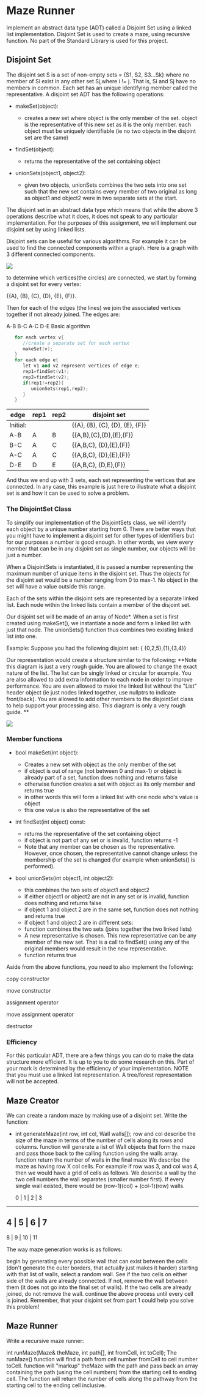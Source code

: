 # Maze Runner

Implement an abstract data type (ADT) called a Disjoint Set using a linked list implementation. Disjoint Set is used to create a maze, using recursive function. No part of the Standard Library is used for this project.

## Disjoint Set

The disjoint set S is a set of non-empty sets = {S1, S2, S3...Sk} where no member of Si exist in any other set Sj,where i != j. That is, Si and Sj have no members in common. Each set has an unique identifying member called the representative. A disjoint set ADT has the following operations:

- makeSet(object):
  - creates a new set where object is the only member of the set. object is the representative of this new set as it is the only member. each object must be uniquely identifiable (ie no two objects in the disjoint set are the same)

- findSet(object):
  - returns the representative of the set containing object

- unionSets(object1, object2):
  - given two objects, unionSets combines the two sets into one set such that the new set contains every member of two original as long as object1 and object2 were in two separate sets at the start.

The disjoint set in an abstract data type which means that while the above 3 operations describe what it does, it does not speak to any particular implementation. For the purposes of this assignment, we will implement our disjoint set by using linked lists.

Disjoint sets can be useful for various algorithms. For example it can be used to find the connected components within a graph. Here is a graph with 3 different connected components.

![](pic1.png)

to determine which vertices(the circles) are connected, we start by forming a disjoint set for every vertex:

{{A}, {B}, {C}, {D}, {E}, {F}}.

Then for each of the edges (the lines) we join the associated vertices together if not already joined. The edges are:

A-B
B-C
A-C
D-E
Basic algorithm

```c++
   for each vertex v{
      //create a separate set for each vertex
      makeSet(v);
   }
   for each edge e{
      let v1 and v2 represent vertices of edge e;
      rep1=findSet(v1);
      rep2=findSet(v2);
      if(rep1!=rep2){
         unionSets(rep1,rep2);
      }
   }
```

| edge     | rep1 | rep2 | disjoint set                    |
|----------|------|------|---------------------------------|
| Initial: |      |      | {{A}, {B}, {C}, {D}, {E}, {F}}  |
| A-B      | A    | B    | {{A,B},{C},{D},{E},{F}}         |
| B-C      | A    | C    | {{A,B,C}, {D},{E},{F}}          |
| A-C      | A    | C    | {{A,B,C}, {D},{E},{F}}          |
| D-E      | D    | E    | {{A,B,C}, {D,E},{F}}            |

And thus we end up with 3 sets, each set representing the vertices that are connected. In any case, this example is just here to illustrate what a disjoint set is and how it can be used to solve a problem.

### The DisjointSet Class
To simplify our implementation of the DisjointSets class, we will identify each object by a unique number starting from 0. There are better ways that you might have to implement a disjoint set for other types of identifiers but for our purposes a number is good enough. In other words, we view every member that can be in any disjoint set as single number, our objects will be just a number.

When a DisjointSets is instantiated, it is passed a number representing the maximum number of unique items in the disjoint set. Thus the objects for the disjoint set would be a number ranging from 0 to max-1. No object in the set will have a value outside this range.

Each of the sets within the disjoint sets are represented by a separate linked list. Each node within the linked lists contain a member of the disjoint set.

Our disjoint set will be made of an array of Node*. When a set is first created using makeSet(), we instantiate a node and form a linked list with just that node. The unionSets() function thus combines two existing linked list into one.

Example:
Suppose you had the following disjoint set: { {0,2,5},{1},{3,4}}

Our representation would create a structure similar to the following: **Note this diagram is just a very rough guide. You are allowed to change the exact nature of the list. The list can be singly linked or circular for example. You are also allowed to add extra information to each node in order to improve performance. You are even allowed to make the linked list without the "List" header object (ie just nodes linked together, use nullptrs to indicate front/back). You are allowed to add other members to the disjointSet class to help support your processing also. This diagram is only a very rough guide. **

![](pic2.png)

### Member functions
- bool makeSet(int object):

  - Creates a new set with object as the only member of the set
  - if object is out of range (not between 0 and max-1) or object is already part of a set, function does nothing and returns false
  - otherwise function creates a set with object as its only member and returns true
  - in other words this will form a linked list with one node who's value is object
  - this one value is also the representative of the set

- int findSet(int object) const: 

  - returns the representative of the set containing object
  - if object is not part of any set or is invalid, function returns -1
  - Note that any member can be chosen as the representative. However, once chosen, the representative cannot change unless the membership of the set is changed (for example when unionSets() is performed).

- bool unionSets(int object1, int object2):

  - this combines the two sets of object1 and object2
  - if either object1 or object2 are not in any set or is invalid, function does nothing and returns false
  - if object 1 and object 2 are in the same set, function does not nothing and returns true
  - if object 1 and object 2 are in different sets:
  - function combines the two sets (joins together the two linked lists)
  - A new representative is chosen. This new representative can be any member of the new set. That is a call to findSet() using any of the original members would result in the new representative.
  - function returns true

Aside from the above functions, you need to also implement the following:

copy constructor 

move constructor

assignment operator

move assignment operator

destructor

### Efficiency
For this particular ADT, there are a few things you can do to make the data structure more efficient. It is up to you to do some research on this. Part of your mark is determined by the efficiency of your implementation. NOTE that you must use a linked list representation. A tree/forest representation will not be accepted.

## Maze Creator

We can create a random maze by making use of a disjoint set. Write the function:

- int generateMaze(int row, int col, Wall walls[]);
row and col describe the size of the maze in terms of the number of cells along its rows and columns.
function will generate a list of Wall objects that form the maze and pass those back to the calling function using the walls array.
function return the number of walls in the final maze
We describe the maze as having row X col cells. For example if row was 3, and col was 4, then we would have a grid of cells as follows. We describe a wall by the two cell numbers the wall separates (smaller number first). If every single wall existed, there would be (row-1)(col) + (col-1)(row) walls.

  0 |  1 |  2 |  3 
-------------------  
  4 |  5 |  6 |  7
--------------------
  8 |  9 | 10 | 11

The way maze generation works is as follows:

begin by generating every possible wall that can exist between the cells (don't generate the outer borders, that actually just makes it harder)
starting with that list of walls, select a random wall. See if the two cells on either side of the walls are already connected. If not, remove the wall between them (it does not go into the final set of walls). If the two cells are already joined, do not remove the wall.
continue the above process until every cell is joined.
Remember, that your disjoint set from part 1 could help you solve this problem!

## Maze Runner

Write a recursive maze runner:

int runMaze(Maze& theMaze, int path[], int fromCell, int toCell);
The runMaze() function will find a path from cell number fromCell to cell number toCell. function will "markup" theMaze with the path and pass back an array containing the path (using the cell numbers) from the starting cell to ending cell. The function will return the number of cells along the pathway from the starting cell to the ending cell inclusive.
